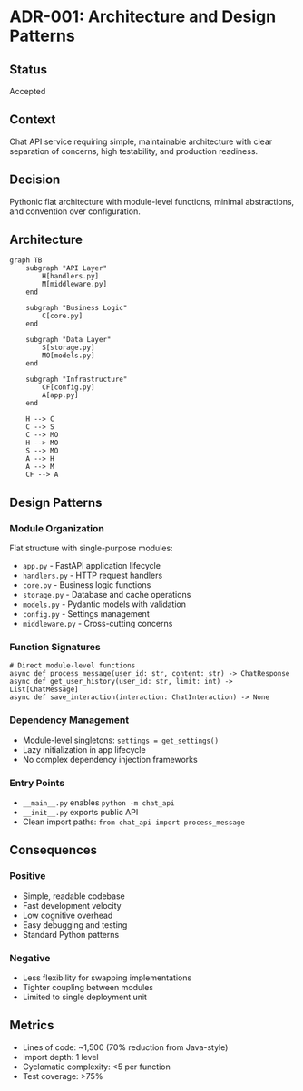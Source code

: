 # ADR-001: Architecture and Design Patterns

## Status
Accepted

## Context
Chat API service requiring simple, maintainable architecture with clear separation of concerns, high testability, and production readiness.

## Decision
Pythonic flat architecture with module-level functions, minimal abstractions, and convention over configuration.

## Architecture

```mermaid
graph TB
    subgraph "API Layer"
        H[handlers.py]
        M[middleware.py]
    end

    subgraph "Business Logic"
        C[core.py]
    end

    subgraph "Data Layer"
        S[storage.py]
        MO[models.py]
    end

    subgraph "Infrastructure"
        CF[config.py]
        A[app.py]
    end

    H --> C
    C --> S
    C --> MO
    H --> MO
    S --> MO
    A --> H
    A --> M
    CF --> A
```

## Design Patterns

### Module Organization
Flat structure with single-purpose modules:
- `app.py` - FastAPI application lifecycle
- `handlers.py` - HTTP request handlers
- `core.py` - Business logic functions
- `storage.py` - Database and cache operations
- `models.py` - Pydantic models with validation
- `config.py` - Settings management
- `middleware.py` - Cross-cutting concerns

### Function Signatures
```
# Direct module-level functions
async def process_message(user_id: str, content: str) -> ChatResponse
async def get_user_history(user_id: str, limit: int) -> List[ChatMessage]
async def save_interaction(interaction: ChatInteraction) -> None
```

### Dependency Management
- Module-level singletons: `settings = get_settings()`
- Lazy initialization in app lifecycle
- No complex dependency injection frameworks

### Entry Points
- `__main__.py` enables `python -m chat_api`
- `__init__.py` exports public API
- Clean import paths: `from chat_api import process_message`

## Consequences

### Positive
- Simple, readable codebase
- Fast development velocity
- Low cognitive overhead
- Easy debugging and testing
- Standard Python patterns

### Negative
- Less flexibility for swapping implementations
- Tighter coupling between modules
- Limited to single deployment unit

## Metrics
- Lines of code: ~1,500 (70% reduction from Java-style)
- Import depth: 1 level
- Cyclomatic complexity: <5 per function
- Test coverage: >75%
